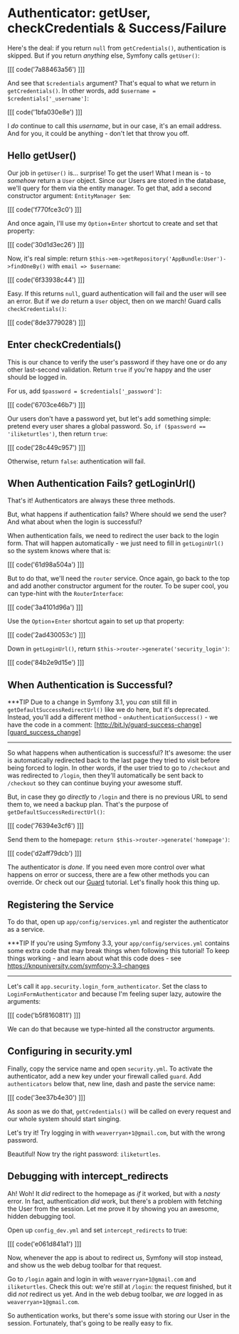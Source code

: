 # Authenticator: getUser, checkCredentials & Success/Failure

Here's the deal: if you return `null` from `getCredentials()`, authentication is
skipped. But if you return *anything* else, Symfony calls `getUser()`:

[[[ code('7a88463a56') ]]]

And see that `$credentials` argument? That's equal to what we return in `getCredentials()`.
In other words, add `$username = $credentials['_username']`:

[[[ code('1bfa030e8e') ]]]

I *do* continue to call this *username*, but in our case, it's an email address.
And for you, it could be anything - don't let that throw you off.

## Hello getUser()

Our job in `getUser()` is... surprise! To get the user! What I mean is - to *somehow*
return a `User` object. Since our Users are stored in the database, we'll query for
them via the entity manager. To get that, add a second constructor argument:
`EntityManager $em`:

[[[ code('f770fce3c0') ]]]

And once again, I'll use my `Option`+`Enter` shortcut to create and set that property:

[[[ code('30d1d3ec26') ]]]

Now, it's real simple: return `$this->em->getRepository('AppBundle:User')->findOneBy()`
with `email => $username`:

[[[ code('6f33938c44') ]]]

Easy. If this returns `null`, guard authentication will fail and the user will see
an error. But if we *do* return a `User` object, then on we march! Guard calls
`checkCredentials()`:

[[[ code('8de3779028') ]]]

## Enter checkCredentials()

This is our chance to verify the user's password if they have one or do any other
last-second validation. Return `true` if you're happy and the user should be logged
in.

For us, add `$password = $credentials['_password']`:

[[[ code('6703ce46b7') ]]]

Our users don't have a password yet, but let's add something simple: pretend every user
shares a global password. So, `if ($password == 'iliketurtles')`, then return `true`:

[[[ code('28c449c957') ]]]

Otherwise, return `false`: authentication will fail.

## When Authentication Fails? getLoginUrl()

That's it! Authenticators are always these three methods.

But, what happens if authentication fails? Where should we send the user? And what
about when the login is successful?

When authentication fails, we need to redirect the user back to the login form. That
will happen automatically - we just need to fill in `getLoginUrl()` so the system
knows where that is:

[[[ code('61d98a504a') ]]]

But to do that, we'll need the `router` service. Once again, go back to the top and
add another constructor argument for the router. To be super cool, you can type-hint
with the `RouterInterface`:

[[[ code('3a4101d96a') ]]]

Use the `Option`+`Enter` shortcut again to set up that property:

[[[ code('2ad430053c') ]]]

Down in `getLoginUrl()`, return `$this->router->generate('security_login')`:

[[[ code('84b2e9d15e') ]]]

## When Authentication is Successful?

***TIP
Due to a change in Symfony 3.1, you *can* still fill in `getDefaultSuccessRedirectUrl()`
like we do here, but it's deprecated. Instead, you'll add a different
method - `onAuthenticationSuccess()` - we have the code in a comment:
[http://bit.ly/guard-success-change][guard_success_change]
***

So what happens when authentication is successful? It's awesome: the user is automatically
redirected back to the last page they tried to visit before being forced to login.
In other words, if the user tried to go to `/checkout` and was redirected to `/login`,
then they'll automatically be sent back to `/checkout` so they can continue buying
your awesome stuff.

But, in case they go *directly* to `/login` and there is no previous URL to send
them to, we need a backup plan. That's the purpose of `getDefaultSuccessRedirectUrl()`:

[[[ code('76394e3cf6') ]]]

Send them to the homepage: `return $this->router->generate('homepage')`:

[[[ code('d2aff79dcb') ]]]

The authenticator is *done*. If you need even more control over what happens on error
or success, there are a few other methods you can override. Or check out our [Guard][guard_screencast]
tutorial. Let's finally hook this thing up.

## Registering the Service

To do that, open up `app/config/services.yml` and register the authenticator as a
service.

***TIP
If you're using Symfony 3.3, your `app/config/services.yml` contains some extra code
that may break things when following this tutorial! To keep things working - and learn
about what this code does - see https://knpuniversity.com/symfony-3.3-changes
***

Let's call it `app.security.login_form_authenticator`. Set the class to `LoginFormAuthenticator`
and because I'm feeling super lazy, autowire the arguments:

[[[ code('b5f8160811') ]]]

We can do that because we type-hinted all the constructor arguments.

## Configuring in security.yml

Finally, copy the service name and open `security.yml`. To activate the authenticator,
add a new key under your firewall called `guard`. Add `authenticators` below that,
new line, dash and paste the service name:

[[[ code('3ee37b4e30') ]]]

As *soon* as we do that, `getCredentials()` will be called on every request and our
whole system should start singing.

Let's try it! Try logging in with `weaverryan+1@gmail.com`, but with the wrong password.

Beautiful! Now try the right password: `iliketurtles`.

## Debugging with intercept_redirects

Ah! Woh! It *did* redirect to the homepage as *if* it worked, but with a *nasty* error.
In fact, authentication *did* work, but there's a problem with fetching the User
from the session. Let me prove it by showing you an awesome, hidden debugging tool.

Open up `config_dev.yml` and set `intercept_redirects` to true:

[[[ code('e061d841a1') ]]]

Now, whenever the app is about to redirect us, Symfony will stop instead, and show us
the web debug toolbar for that request.

Go to `/login` again and login in with `weaverryan+1@gmail.com` and `iliketurtles`.
Check this out: we're *still* at `/login`: the request finished, but it did *not*
redirect us yet. And in the web debug toolbar, we *are* logged in as
`weaverryan+1@gmail.com`.

So authentication works, but there's some issue with storing our User in the session.
Fortunately, that's going to be really easy to fix.


[guard_screencast]: https://knpuniversity.com/screencast/guard
[guard_success_change]: http://bit.ly/guard-success-change
